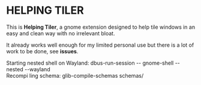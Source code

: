 # HELPING TILER

This is **Helping Tiler**, a gnome extension designed to help tile windows in an easy and clean way with no irrelevant bloat.

It already works well enough for my limited personal use but there is a lot of work to be done, see **issues**.

Starting nested shell on Wayland: dbus-run-session -- gnome-shell --nested --wayland  
Recompi ling schema: glib-compile-schemas schemas/
